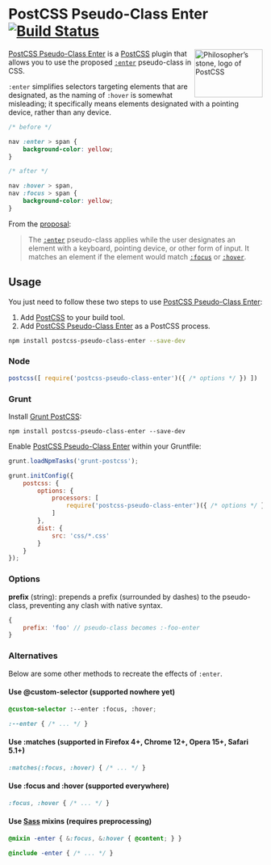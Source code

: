# PostCSS Pseudo-Class Enter [![Build Status][ci-img]][ci]

<img align="right" width="135" height="95" src="http://postcss.github.io/postcss/logo-leftp.png" title="Philosopher’s stone, logo of PostCSS">

[PostCSS Pseudo-Class Enter] is a [PostCSS] plugin that allows you to use the proposed [`:enter`] pseudo-class in CSS.

`:enter`  simplifies selectors targeting elements that are designated, as the naming of `:hover` is somewhat misleading; it specifically means elements designated with a pointing device, rather than any device.

```css
/* before */

nav :enter > span {
	background-color: yellow;
}

/* after */

nav :hover > span,
nav :focus > span {
	background-color: yellow;
}
```


From the [proposal]:

> The [`:enter`] pseudo-class applies while the user designates an element with a keyboard, pointing device, or other form of input. It matches an element if the element would match [`:focus`] or [`:hover`].

## Usage

You just need to follow these two steps to use [PostCSS Pseudo-Class Enter]:

1. Add [PostCSS] to your build tool.
2. Add [PostCSS Pseudo-Class Enter] as a PostCSS process.

```sh
npm install postcss-pseudo-class-enter --save-dev
```

### Node

```js
postcss([ require('postcss-pseudo-class-enter')({ /* options */ }) ])
```

### Grunt

Install [Grunt PostCSS]:

```shell
npm install postcss-pseudo-class-enter --save-dev
```

Enable [PostCSS Pseudo-Class Enter] within your Gruntfile:

```js
grunt.loadNpmTasks('grunt-postcss');

grunt.initConfig({
	postcss: {
		options: {
			processors: [
				require('postcss-pseudo-class-enter')({ /* options */ })
			]
		},
		dist: {
			src: 'css/*.css'
		}
	}
});
```

### Options

**prefix** (string): prepends a prefix (surrounded by dashes) to the pseudo-class, preventing any clash with native syntax.

```js
{
	prefix: 'foo' // pseudo-class becomes :-foo-enter
}
```

### Alternatives

Below are some other methods to recreate the effects of `:enter`.

#### Use @custom-selector (supported nowhere yet)

```css
@custom-selector :--enter :focus, :hover;

:--enter { /* ... */ }
```

#### Use :matches (supported in Firefox 4+, Chrome 12+, Opera 15+, Safari 5.1+)

```css
:matches(:focus, :hover) { /* ... */ }
```

#### Use :focus and :hover (supported everywhere)

```css
:focus, :hover { /* ... */ }
```

#### Use [Sass] mixins (requires preprocessing)

```scss
@mixin -enter { &:focus, &:hover { @content; } }

@include -enter { /* ... */ }
```

[`:enter`]: http://discourse.specifiction.org/t/a-common-pseudo-class-for-hover-and-focus/877
[`:focus`]: http://dev.w3.org/csswg/selectors/#focus-pseudo
[`:hover`]: http://dev.w3.org/csswg/selectors/#visited-pseudo
[ci]: https://travis-ci.org/jonathantneal/postcss-pseudo-class-any-link
[ci-img]: https://travis-ci.org/jonathantneal/postcss-pseudo-class-any-link.svg
[Grunt PostCSS]: https://github.com/nDmitry/grunt-postcss
[PostCSS]: https://github.com/postcss/postcss
[PostCSS Pseudo-Class Enter]: https://github.com/jonathantneal/postcss-pseudo-class-enter
[proposal]: http://discourse.specifiction.org/t/a-common-pseudo-class-for-hover-and-focus/877
[Sass]: http://sass-lang.com/
